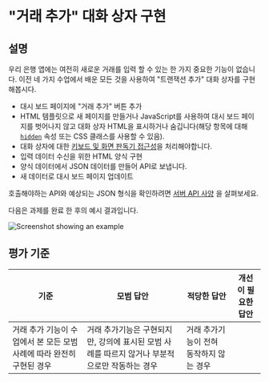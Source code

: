 # "거래 추가" 대화 상자 구현

## 설명

우리 은행 앱에는 여전히 새로운 거래를 입력 할 수 있는 한 가지 중요한 기능이 없습니다. 이전 네 가지 수업에서 배운 모든 것을 사용하여 "트랜잭션 추가" 대화 상자를 구현해봅시다.

- 대시 보드 페이지에 "거래 추가" 버튼 추가
- HTML 템플릿으로 새 페이지를 만들거나 JavaScript를 사용하여 대시 보드 페이지를 벗어나지 않고 대화 상자 HTML을 표시하거나 숨깁니다(해당 항목에 대해 [`hidden`](https://developer.mozilla.org/en-US/docs/Web/HTML/Global_attributes/hidden) 속성 또는 CSS 클래스를 사용할 수 있음).
- 대화 상자에 대한 [키보드 및 화면 판독기 접근성](https://developer.paciellogroup.com/blog/2018/06/the-current-state-of-modal-dialog-accessibility/)을 처리해야합니다.
- 입력 데이터 수신을 위한 HTML 양식 구현
- 양식 데이터에서 JSON 데이터를 만들어 API로 보냅니다.
- 새 데이터로 대시 보드 페이지 업데이트

호출해야하는 API와 예상되는 JSON 형식을 확인하려면 [서버 API 사양](../api/README.md) 을 살펴보세요.

다음은 과제를 완료 한 후의 예시 결과입니다.

![Screenshot showing an example ](./images/dialog.png)

## 평가 기준

기준 | 모범 답안 | 적당한 답안 | 개선이 필요한 답안
--- | --- | --- | ---
 | 거래 추가 기능이 수업에서 본 모든 모범 사례에 따라 완전히 구현된 경우 | 거래 추가기능은 구현되지만, 강의에 표시된 모범 사례를 따르지 않거나 부분적으로만 작동하는 경우 | 거래 추가기능이 전혀 동작하지 않는 경우
